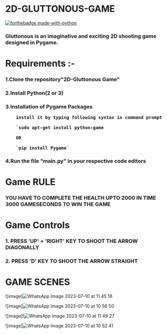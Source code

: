 # 2D-GLUTTONOUS-GAME

[![forthebadge made-with-python](http://ForTheBadge.com/images/badges/made-with-python.svg)](https://www.python.org/)<br>


<h3>Gluttonous is an imaginative and exciting 2D shooting game designed in Pygame.</h3>  
<h1>Requirements :- </h1>
<h3>
      1.Clone the repository"2D-Gluttonous Game"
      
</h3>
<h3>
      2.Install Python(2 or 3)
</h3>
<h3>
      3.Installation of Pygame Packages

      
        install it by typing following syntax in command prompt
  
        `sudo apt-get install python-game
        
        OR
        
        `pip install Pygame`
      
      
      
</h3>
<h3>
      4.Run the file "main.py" in your respective code editors
</h3>
<h1>Game RULE</h1>
<h3>
      YOU HAVE TO COMPLETE THE HEALTH UPTO 2000  IN TIME 3000 GAMESECONDS TO WIN THE GAME
<h1>Game Controls</h1>
<h3>
      1. PRESS 'UP' + 'RIGHT' KEY TO SHOOT THE ARROW DIAGONALLY
      
</h3>
<h3>
      2. PRESS 'D' KEY TO SHOOT THE ARROW STRAIGHT
</h3>
<h1>GAME SCENES</h1>

![image]![WhatsApp Image 2023-07-10 at 11 45 18](https://github.com/Pv200/2D-GLUTTONOUS-GAME/assets/117562053/e0838231-f658-4a5a-8d04-4043b9c94d06)


![image]![WhatsApp Image 2023-07-10 at 10 56 50](https://github.com/Pv200/2D-GLUTTONOUS-GAME/assets/117562053/451f15dd-9ca2-4455-9d58-c2a1af0e851b)


![image]!![WhatsApp Image 2023-07-10 at 11 49 27](https://github.com/Pv200/2D-GLUTTONOUS-GAME/assets/117562053/7a6e8eb9-d09f-4c71-b713-7621d4eb1218)


![image]![WhatsApp Image 2023-07-10 at 10 52 41](https://github.com/Pv200/2D-GLUTTONOUS-GAME/assets/117562053/b9f95d3d-d6c8-4620-a51f-86f113507f9d)

